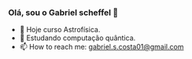 ### Olá, sou o Gabriel scheffel 👋


- 🔭 Hoje curso Astrofísica.
- 🌱 Estudando computação quântica.
- 📫 How to reach me: gabriel.s.costa01@gmail.com


